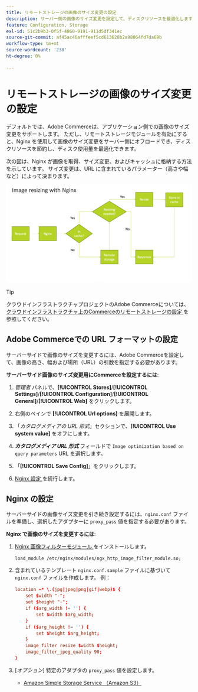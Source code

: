 ```yaml
---
title: リモートストレージの画像のサイズ変更の設定
description: サーバー側の画像のサイズ変更を設定して、ディスクリソースを最適化します。
feature: Configuration, Storage
exl-id: 51c2b9b3-0f5f-4868-9191-911d5df341ec
source-git-commit: af45ac46afffeef5cd613628b2a98864fd7da69b
workflow-type: tm+mt
source-wordcount: '238'
ht-degree: 0%

---
```


# リモートストレージの画像のサイズ変更の設定

デフォルトでは、Adobe Commerceは、アプリケーション側での画像のサイズ変更をサポートします。 ただし、リモートストレージモジュールを有効にすると、Nginx を使用して画像のサイズ変更をサーバー側にオフロードでき、ディスクリソースを節約し、ディスク使用量を最適化できます。

次の図は、Nginx が画像を取得、サイズ変更、およびキャッシュに格納する方法を示しています。 サイズ変更は、URL に含まれているパラメーター（高さや幅など）によって決まります。

![ 画像のサイズ変更 ](../../assets/configuration/remote-storage-nginx-image-resize.png)

>[!TIP]
>
>クラウドインフラストラクチャプロジェクトのAdobe Commerceについては、[ クラウドインフラストラクチャ上のCommerceのリモートストレージの設定 ](cloud-support.md) を参照してください。

## Adobe Commerceでの URL フォーマットの設定

サーバーサイドで画像のサイズを変更するには、Adobe Commerceを設定して、画像の高さ、幅および場所（URL）の引数を指定する必要があります。

**サーバーサイド画像のサイズ変更用にCommerceを設定するには**:

1. _管理者_ パネルで、**[!UICONTROL Stores]**/**[!UICONTROL Settings]**/**[!UICONTROL Configuration]**/**[!UICONTROL General]**/**[!UICONTROL Web]** をクリックします。

1. 右側のペインで **[!UICONTROL Url options]** を展開します。

1. 「_カタログメディアの URL 形式_」セクションで、**[!UICONTROL Use system value]** をオフにします。

1. **_カタログメディア URL 形式_** フィールドで `Image optimization based on query parameters` URL を選択します。

1. 「**[!UICONTROL Save Config]**」をクリックします。

1. [Nginx 設定 ](#configure-nginx) を続行します。

## Nginx の設定

サーバーサイドの画像サイズ変更を引き続き設定するには、`nginx.conf` ファイルを準備し、選択したアダプターに `proxy_pass` 値を指定する必要があります。

**Nginx で画像のサイズを変更するには**:

1. [Nginx 画像フィルターモジュール ][nginx-module] をインストールします。

   ```shell
   load_module /etc/nginx/modules/ngx_http_image_filter_module.so;
   ```

1. 含まれているテンプレート `nginx.conf.sample` ファイルに基づいて `nginx.conf` ファイルを作成します。 例：

   ```conf
   location ~* \.(jpg|jpeg|png|gif|webp)$ {
       set $width "-";
       set $height "-";
       if ($arg_width != '') {
           set $width $arg_width;
       }
       if ($arg_height != '') {
           set $height $arg_height;
       }
       image_filter resize $width $height;
       image_filter_jpeg_quality 90;
   }
   ```

1. [_オプション_] 特定のアダプタの `proxy_pass` 値を設定します。

   - [Amazon Simple Storage Service （Amazon S3）](remote-storage-aws-s3.md)

<!-- link definitions -->

[nginx-module]: https://nginx.org/en/docs/http/ngx_http_image_filter_module.html
